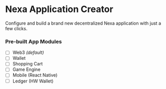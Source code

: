 # Nexa Application Creator

Configure and build a brand new decentralized Nexa application with just a few clicks.

### Pre-built App Modules

- [ ] Web3 _(default)_
- [ ] Wallet
- [ ] Shopping Cart
- [ ] Game Engine
- [ ] Mobile (React Native)
- [ ] Ledger (HW Wallet)
